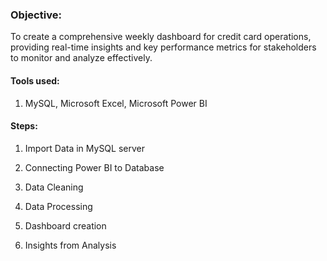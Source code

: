 ### Objective: 

To create a comprehensive weekly dashboard for credit card operations, providing real-time insights and key performance metrics for stakeholders to monitor and analyze effectively.



#### Tools used: 

1. MySQL, Microsoft Excel, Microsoft Power BI



#### Steps:

1. Import Data in MySQL server

2. Connecting Power BI to Database

3. Data Cleaning

4. Data Processing

5. Dashboard creation

6. Insights from Analysis
